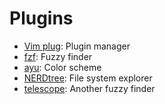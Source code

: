# Plugins

* [Vim plug](https://github.com/junegunn/vim-plug): Plugin manager
* [fzf](https://github.com/junegunn/fzf.vim): Fuzzy finder
* [ayu](https://github.com/ayu-theme/ayu-vim): Color scheme
* [NERDtree](https://github.com/preservim/nerdtree): File system explorer
* [telescope](https://github.com/nvim-telescope/telescope.nvim): Another fuzzy finder

